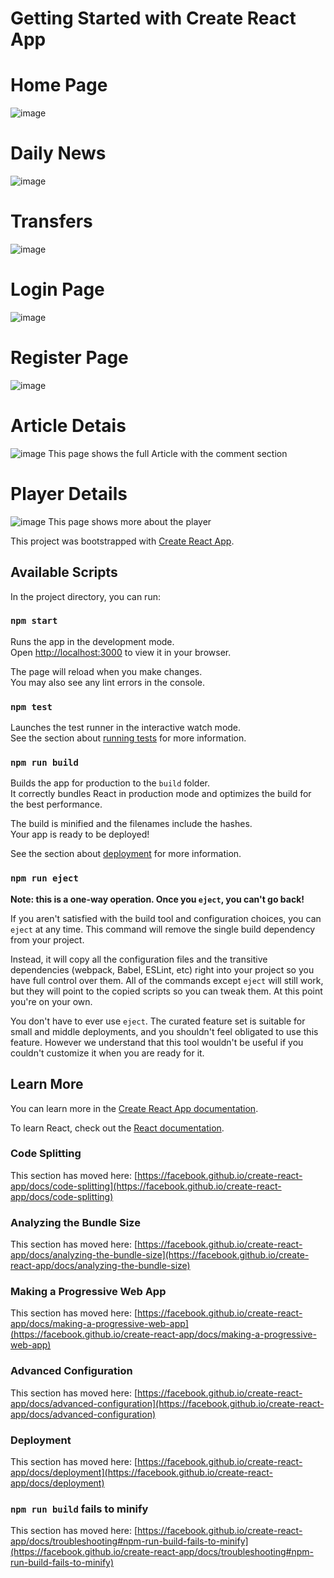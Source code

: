 # Getting Started with Create React App

# Home Page
![image](https://user-images.githubusercontent.com/106108675/230739242-8e33fde6-0ff3-4b4f-9cb2-2a9ba0dde77a.png)

# Daily News
![image](https://user-images.githubusercontent.com/106108675/230739253-dfeb8386-edeb-481e-840a-bf34dc95ea7c.png)

# Transfers
![image](https://user-images.githubusercontent.com/106108675/230739265-cecb6060-61f8-4fa5-b027-b967a2467c70.png)

# Login Page
![image](https://user-images.githubusercontent.com/106108675/230739280-15d29762-8e34-4ca5-aad9-6e8f95b787e9.png)

# Register Page
![image](https://user-images.githubusercontent.com/106108675/230739290-4d5240fb-96f1-4622-ae6d-562ded2de1df.png)

# Article Detais
![image](https://user-images.githubusercontent.com/106108675/230739176-35bf04b2-7421-40ae-9775-58d6a6b1befc.png)
This page shows the full Article with the comment section

# Player Details 
![image](https://user-images.githubusercontent.com/106108675/230739205-76661af3-9b34-4a6a-9827-9eac52f87137.png)
This page shows more about the player

This project was bootstrapped with [Create React App](https://github.com/facebook/create-react-app).

## Available Scripts

In the project directory, you can run:

### `npm start`

Runs the app in the development mode.\
Open [http://localhost:3000](http://localhost:3000) to view it in your browser.

The page will reload when you make changes.\
You may also see any lint errors in the console.

### `npm test`

Launches the test runner in the interactive watch mode.\
See the section about [running tests](https://facebook.github.io/create-react-app/docs/running-tests) for more information.

### `npm run build`

Builds the app for production to the `build` folder.\
It correctly bundles React in production mode and optimizes the build for the best performance.

The build is minified and the filenames include the hashes.\
Your app is ready to be deployed!

See the section about [deployment](https://facebook.github.io/create-react-app/docs/deployment) for more information.

### `npm run eject`

**Note: this is a one-way operation. Once you `eject`, you can't go back!**

If you aren't satisfied with the build tool and configuration choices, you can `eject` at any time. This command will remove the single build dependency from your project.

Instead, it will copy all the configuration files and the transitive dependencies (webpack, Babel, ESLint, etc) right into your project so you have full control over them. All of the commands except `eject` will still work, but they will point to the copied scripts so you can tweak them. At this point you're on your own.

You don't have to ever use `eject`. The curated feature set is suitable for small and middle deployments, and you shouldn't feel obligated to use this feature. However we understand that this tool wouldn't be useful if you couldn't customize it when you are ready for it.

## Learn More

You can learn more in the [Create React App documentation](https://facebook.github.io/create-react-app/docs/getting-started).

To learn React, check out the [React documentation](https://reactjs.org/).

### Code Splitting

This section has moved here: [https://facebook.github.io/create-react-app/docs/code-splitting](https://facebook.github.io/create-react-app/docs/code-splitting)

### Analyzing the Bundle Size

This section has moved here: [https://facebook.github.io/create-react-app/docs/analyzing-the-bundle-size](https://facebook.github.io/create-react-app/docs/analyzing-the-bundle-size)

### Making a Progressive Web App

This section has moved here: [https://facebook.github.io/create-react-app/docs/making-a-progressive-web-app](https://facebook.github.io/create-react-app/docs/making-a-progressive-web-app)

### Advanced Configuration

This section has moved here: [https://facebook.github.io/create-react-app/docs/advanced-configuration](https://facebook.github.io/create-react-app/docs/advanced-configuration)

### Deployment

This section has moved here: [https://facebook.github.io/create-react-app/docs/deployment](https://facebook.github.io/create-react-app/docs/deployment)

### `npm run build` fails to minify

This section has moved here: [https://facebook.github.io/create-react-app/docs/troubleshooting#npm-run-build-fails-to-minify](https://facebook.github.io/create-react-app/docs/troubleshooting#npm-run-build-fails-to-minify)
